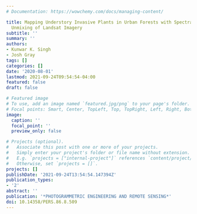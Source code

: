 ```yaml
---
# Documentation: https://wowchemy.com/docs/managing-content/

title: Mapping Understory Invasive Plants in Urban Forests with Spectral and Temporal
  Unmixing of Landsat Imagery
subtitle: ''
summary: ''
authors:
- Kunwar K. Singh
- Josh Gray
tags: []
categories: []
date: '2020-08-01'
lastmod: 2021-09-24T09:54:54-04:00
featured: false
draft: false

# Featured image
# To use, add an image named `featured.jpg/png` to your page's folder.
# Focal points: Smart, Center, TopLeft, Top, TopRight, Left, Right, BottomLeft, Bottom, BottomRight.
image:
  caption: ''
  focal_point: ''
  preview_only: false

# Projects (optional).
#   Associate this post with one or more of your projects.
#   Simply enter your project's folder or file name without extension.
#   E.g. `projects = ["internal-project"]` references `content/project/deep-learning/index.md`.
#   Otherwise, set `projects = []`.
projects: []
publishDate: '2021-09-24T13:54:54.147394Z'
publication_types:
- '2'
abstract: ''
publication: '*PHOTOGRAMMETRIC ENGINEERING AND REMOTE SENSING*'
doi: 10.14358/PERS.86.8.509
---
```

